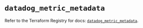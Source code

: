 # `datadog_metric_metadata`

Refer to the Terraform Registry for docs: [`datadog_metric_metadata`](https://registry.terraform.io/providers/datadog/datadog/3.37.0/docs/resources/metric_metadata).
